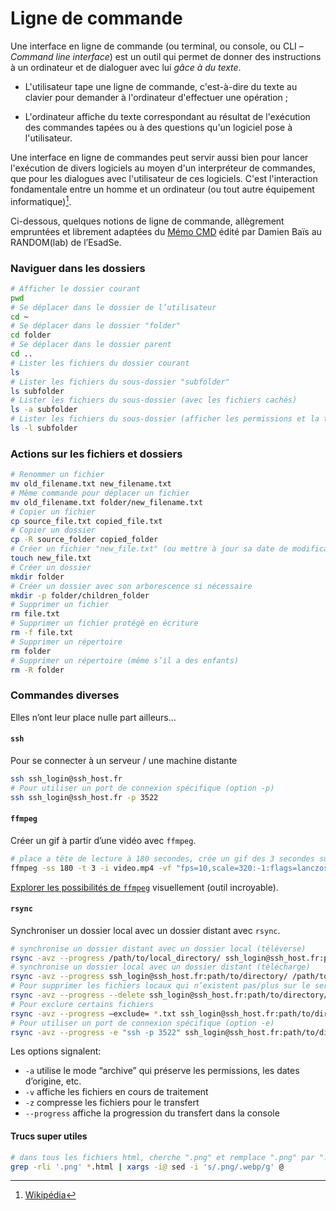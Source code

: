 # Ligne de commande

Une interface en ligne de commande (ou terminal, ou console, ou CLI – _Command line interface_) est un outil qui permet de donner des instructions à un ordinateur et de dialoguer avec lui _gâce à du texte_.

- L'utilisateur tape une ligne de commande, c'est-à-dire du texte au clavier pour demander à l'ordinateur d'effectuer une opération ;

- L'ordinateur affiche du texte correspondant au résultat de l'exécution des commandes tapées ou à des questions qu'un logiciel pose à l'utilisateur.

Une interface en ligne de commandes peut servir aussi bien pour lancer l'exécution de divers logiciels au moyen d'un interpréteur de commandes, que pour les dialogues avec l'utilisateur de ces logiciels. C'est l'interaction fondamentale entre un homme et un ordinateur (ou tout autre équipement informatique)[^wp]. 

[^wp]: [Wikipédia](https://fr.wikipedia.org/wiki/Interface_en_ligne_de_commande)

Ci-dessous, quelques notions de ligne de commande, allègrement empruntées et librement adaptées du [Mémo CMD](https://github.com/randomDam/memo_cmd) édité par Damien Baïs au RANDOM(lab) de l’EsadSe.

### Naviguer dans les dossiers
```bash
# Afficher le dossier courant
pwd
# Se déplacer dans le dossier de l’utilisateur
cd ~ 
# Se déplacer dans le dossier "folder"
cd folder
# Se déplacer dans le dossier parent
cd ..
# Lister les fichiers du dossier courant
ls 
# Lister les fichiers du sous-dossier "subfolder"
ls subfolder
# Lister les fichiers du sous-dossier (avec les fichiers cachés)
ls -a subfolder
# Lister les fichiers du sous-dossier (afficher les permissions et la taille)
ls -l subfolder
```

### Actions sur les fichiers et dossiers
 
```bash
# Renommer un fichier 
mv old_filename.txt new_filename.txt
# Même commande pour déplacer un fichier 
mv old_filename.txt folder/new_filename.txt
# Copier un fichier
cp source_file.txt copied_file.txt
# Copier un dossier
cp -R source_folder copied_folder
# Créer un fichier "new_file.txt" (ou mettre à jour sa date de modification s’il existe)
touch new_file.txt
# Créer un dossier 
mkdir folder
# Créer un dossier avec son arborescence si nécessaire 
mkdir -p folder/children_folder
# Supprimer un fichier
rm file.txt
# Supprimer un fichier protégé en écriture
rm -f file.txt
# Supprimer un répertoire
rm folder
# Supprimer un répertoire (même s’il a des enfants)
rm -R folder
```

### Commandes diverses

Elles n’ont leur place nulle part ailleurs…

#### `ssh`
Pour se connecter à un serveur / une machine distante
```bash
ssh ssh_login@ssh_host.fr
# Pour utiliser un port de connexion spécifique (option -p)
ssh ssh_login@ssh_host.fr -p 3522
```

#### `ffmpeg`
Créer un gif à partir d’une vidéo avec `ffmpeg`.
```bash
# place a tête de lecture à 180 secondes, crée un gif des 3 secondes suivantes, à 10 frames par seconde
ffmpeg -ss 180 -t 3 -i video.mp4 -vf "fps=10,scale=320:-1:flags=lanczos,split[s0][s1];[s0]palettegen[p];[s1][p]paletteuse" -loop 0 video.gif
```
[Explorer les possibilités de `ffmpeg`](https://ffmpeg.lav.io/) visuellement (outil incroyable).


#### `rsync`
Synchroniser un dossier local avec un dossier distant avec `rsync`.

```bash
# synchronise un dossier distant avec un dossier local (téléverse)
rsync -avz --progress /path/to/local_directory/ ssh_login@ssh_host.fr:path/to/directory/ 
# synchronise un dossier local avec un dossier distant (télécharge) 
rsync -avz --progress ssh_login@ssh_host.fr:path/to/directory/ /path/to/local_directory/
# Pour supprimer les fichiers locaux qui n’existent pas/plus sur le serveur distant
rsync -avz --progress --delete ssh_login@ssh_host.fr:path/to/directory/ /path/to/local_directory/
# Pour exclure certains fichiers
rsync -avz --progress –exclude= *.txt ssh_login@ssh_host.fr:path/to/directory/ /path/to/local_directory/
# Pour utiliser un port de connexion spécifique (option -e)
rsync -avz --progress -e "ssh -p 3522" ssh_login@ssh_host.fr:path/to/directory/ /path/to/local_directory/

```
Les options signalent:
- `-a` utilise le mode “archive” qui préserve les permissions, les dates d’origine, etc.
- `-v` affiche les fichiers en cours de traitement
- `-z` compresse les fichiers pour le transfert
- `--progress` affiche la progression du transfert dans la console

#### Trucs super utiles
```bash
# dans tous les fichiers html, cherche ".png" et remplace ".png" par ".webp"
grep -rli '.png' *.html | xargs -i@ sed -i 's/.png/.webp/g' @
```